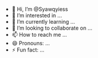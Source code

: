 - 👋 Hi, I’m @Syawqyiess
- 👀 I’m interested in ...
- 🌱 I’m currently learning ...
- 💞️ I’m looking to collaborate on ...
- 📫 How to reach me ...
- 😄 Pronouns: ...
- ⚡ Fun fact: ...

<!---
Syawqyiess/Syawqyiess is a ✨ special ✨ repository because its `README.md` (this file) appears on your GitHub profile.
You can click the Preview link to take a look at your changes.
--->

